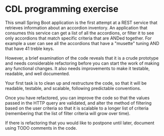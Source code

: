 # CDL programming exercise

This small Spring Boot application is the first attempt at a REST service that retrieves information about an accordion inventory. 
An application that consumes this service can get a list of all the accordions, or filter it to see only accordions that match specific criteria that are ANDed together. For example a user can see all the accordions that have a "musette" tuning AND that have 41 treble keys.

However, a brief examination of the code reveals that it is a crude prototype and needs considerable refactoring before 
you can start the work of making any functional changes. It also needs improvements to make it testable, readable, and well documented.

Your first task is to clean up and restructure the code, so that it will be readable, testable, and scalable, following predictable conventions.

Once you have refactored, you can improve the code so that the values passed in the HTTP query are validated, and alter the method of filtering based on the user criteria so that it is scalable to a longer list of criteria (remembering that the list of filter criteria will grow over time).

If there is refactoring that you would like to postpone until later, document using TODO comments in the code.





